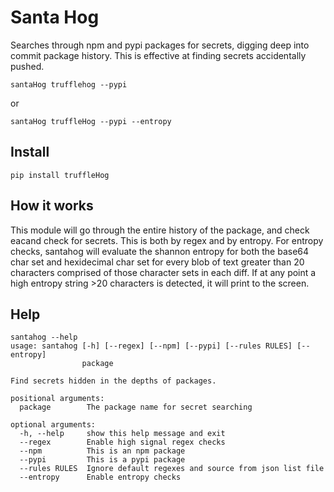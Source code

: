 # Santa Hog
Searches through npm and pypi packages for secrets, digging deep into commit package history. This is effective at finding secrets accidentally pushed.


```
santaHog trufflehog --pypi
```

or

```
santaHog truffleHog --pypi --entropy
```

## Install
```
pip install truffleHog
```

## How it works
This module will go through the entire history of the package, and check eacand check for secrets. This is both by regex and by entropy. For entropy checks, santahog will evaluate the shannon entropy for both the base64 char set and hexidecimal char set for every blob of text greater than 20 characters comprised of those character sets in each diff. If at any point a high entropy string >20 characters is detected, it will print to the screen.

## Help

```
santahog --help
usage: santahog [-h] [--regex] [--npm] [--pypi] [--rules RULES] [--entropy]
                package

Find secrets hidden in the depths of packages.

positional arguments:
  package        The package name for secret searching

optional arguments:
  -h, --help     show this help message and exit
  --regex        Enable high signal regex checks
  --npm          This is an npm package
  --pypi         This is a pypi package
  --rules RULES  Ignore default regexes and source from json list file
  --entropy      Enable entropy checks
```

